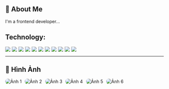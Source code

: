 ## 🚀 About Me
I'm a frontend developer...


## Technology:
<div style="display: flex; flex-wrap: wrap; gap: 5px;">
  <img src="https://ziadoua.github.io/m3-Markdown-Badges/badges/Git/git1.svg">
  <img src="https://ziadoua.github.io/m3-Markdown-Badges/badges/Github/github1.svg">
  <img src="https://ziadoua.github.io/m3-Markdown-Badges/badges/VisualStudioCode/visualstudiocode1.svg">
  <img src="https://ziadoua.github.io/m3-Markdown-Badges/badges/JSON/json1.svg">
  <img src="https://ziadoua.github.io/m3-Markdown-Badges/badges/npm/npm1.svg">
  <img src="https://ziadoua.github.io/m3-Markdown-Badges/badges/TypeScript/typescript1.svg">
  <img src="https://ziadoua.github.io/m3-Markdown-Badges/badges/ESLint/eslint1.svg">
  <img src="https://ziadoua.github.io/m3-Markdown-Badges/badges/TailwindCSS/tailwindcss1.svg">
  <img src="https://ziadoua.github.io/m3-Markdown-Badges/badges/React/react1.svg">
  <img src="https://ziadoua.github.io/m3-Markdown-Badges/badges/NextJS/nextjs1.svg">
  <img src="https://ziadoua.github.io/m3-Markdown-Badges/badges/Vercel/vercel1.svg">
</div>

---

## 📸 Hình Ảnh

<div style="display:flex; flex-wrap: wrap; gap: 10px;">
  <img src="https://i.pinimg.com/736x/c8/65/1a/c8651a71991c25df0fde1d3c839ca279.jpg" alt="Ảnh 1" style="width: auto; height: auto; max-width: 220px;  object-fit: cover; border-radius: 8px; transition: transform 0.3s ease-in-out;">
  <img src="https://i.pinimg.com/736x/c8/65/1a/c8651a71991c25df0fde1d3c839ca279.jpg" alt="Ảnh 2" style="width: auto; height: auto; max-width: 220px;  object-fit: cover; border-radius: 8px; transition: transform 0.3s ease-in-out;">
  <img src="https://i.pinimg.com/736x/c8/65/1a/c8651a71991c25df0fde1d3c839ca279.jpg" alt="Ảnh 3" style="width: auto; height: auto; max-width: 220px;  object-fit: cover; border-radius: 8px; transition: transform 0.3s ease-in-out;">
  <img src="https://i.pinimg.com/736x/c8/65/1a/c8651a71991c25df0fde1d3c839ca279.jpg" alt="Ảnh 4" style="width: auto; height: auto; max-width: 220px;  object-fit: cover; border-radius: 8px; transition: transform 0.3s ease-in-out;">
  <img src="https://i.pinimg.com/736x/c8/65/1a/c8651a71991c25df0fde1d3c839ca279.jpg" alt="Ảnh 5" style="width: auto; height: auto; max-width: 220px;  object-fit: cover; border-radius: 8px; transition: transform 0.3s ease-in-out;">
  <img src="https://i.pinimg.com/736x/c8/65/1a/c8651a71991c25df0fde1d3c839ca279.jpg" alt="Ảnh 6" style="width: auto; height: auto; max-width: 220px;  object-fit: cover; border-radius: 8px; transition: transform 0.3s ease-in-out;">
</div>
